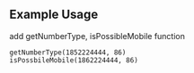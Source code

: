 ## Example Usage

add getNumberType, isPossibleMobile function

```exampple:
getNumberType(1852224444, 86)
isPossbileMobile(1862224444, 86)

```
